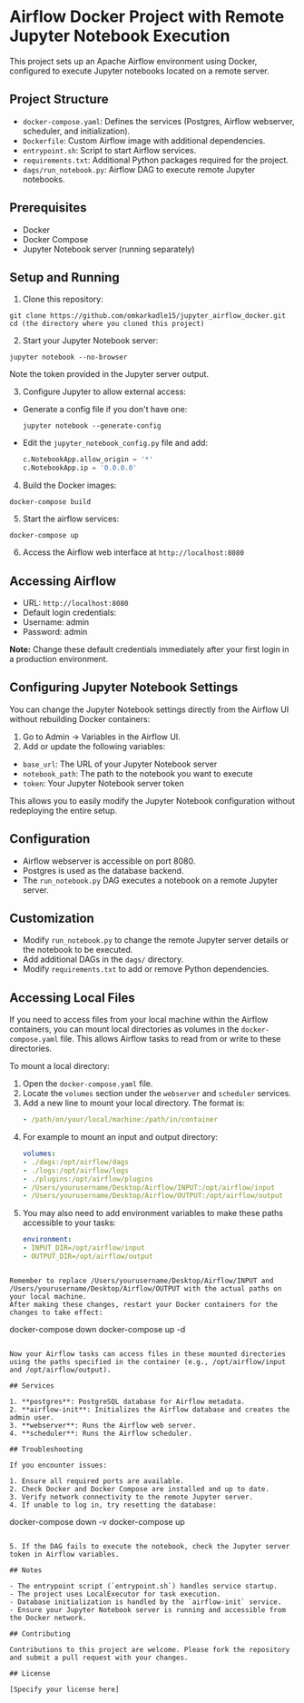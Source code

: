 # Airflow Docker Project with Remote Jupyter Notebook Execution

This project sets up an Apache Airflow environment using Docker, configured to execute Jupyter notebooks located on a remote server.

## Project Structure

- `docker-compose.yaml`: Defines the services (Postgres, Airflow webserver, scheduler, and initialization).
- `Dockerfile`: Custom Airflow image with additional dependencies.
- `entrypoint.sh`: Script to start Airflow services.
- `requirements.txt`: Additional Python packages required for the project.
- `dags/run_notebook.py`: Airflow DAG to execute remote Jupyter notebooks.

## Prerequisites

- Docker
- Docker Compose
- Jupyter Notebook server (running separately)

## Setup and Running

1. Clone this repository:

```
git clone https://github.com/omkarkadle15/jupyter_airflow_docker.git
cd (the directory where you cloned this project)
```

2. Start your Jupyter Notebook server:

```
jupyter notebook --no-browser
```

Note the token provided in the Jupyter server output.

3. Configure Jupyter to allow external access:
- Generate a config file if you don't have one:
  ```
  jupyter notebook --generate-config
  ```
- Edit the `jupyter_notebook_config.py` file and add:
  ```python
  c.NotebookApp.allow_origin = '*'
  c.NotebookApp.ip = '0.0.0.0'
  ```

4. Build the Docker images:

```
docker-compose build
```

5. Start the airflow services:

```
docker-compose up
```

6. Access the Airflow web interface at `http://localhost:8080`

## Accessing Airflow

- URL: `http://localhost:8080`
- Default login credentials:
- Username: admin
- Password: admin

**Note:** Change these default credentials immediately after your first login in a production environment.

## Configuring Jupyter Notebook Settings

You can change the Jupyter Notebook settings directly from the Airflow UI without rebuilding Docker containers:

1. Go to Admin -> Variables in the Airflow UI.
2. Add or update the following variables:
- `base_url`: The URL of your Jupyter Notebook server
- `notebook_path`: The path to the notebook you want to execute
- `token`: Your Jupyter Notebook server token

This allows you to easily modify the Jupyter Notebook configuration without redeploying the entire setup.

## Configuration

- Airflow webserver is accessible on port 8080.
- Postgres is used as the database backend.
- The `run_notebook.py` DAG executes a notebook on a remote Jupyter server.

## Customization

- Modify `run_notebook.py` to change the remote Jupyter server details or the notebook to be executed.
- Add additional DAGs in the `dags/` directory.
- Modify `requirements.txt` to add or remove Python dependencies.

## Accessing Local Files

If you need to access files from your local machine within the Airflow containers, you can mount local directories as volumes in the `docker-compose.yaml` file. This allows Airflow tasks to read from or write to these directories.

To mount a local directory:

1. Open the `docker-compose.yaml` file.
2. Locate the `volumes` section under the `webserver` and `scheduler` services.
3. Add a new line to mount your local directory. The format is:
   ```yaml
   - /path/on/your/local/machine:/path/in/container
   ```
4. For example to mount an input and output directory:
    ```yaml
    volumes:
    - ./dags:/opt/airflow/dags
    - ./logs:/opt/airflow/logs
    - ./plugins:/opt/airflow/plugins
    - /Users/yourusername/Desktop/Airflow/INPUT:/opt/airflow/input
    - /Users/yourusername/Desktop/Airflow/OUTPUT:/opt/airflow/output
    ```
5. You may also need to add environment variables to make these paths accessible to your tasks:
    ```yaml
    environment:
    - INPUT_DIR=/opt/airflow/input
    - OUTPUT_DIR=/opt/airflow/output
  ```

Remember to replace /Users/yourusername/Desktop/Airflow/INPUT and /Users/yourusername/Desktop/Airflow/OUTPUT with the actual paths on your local machine.
After making these changes, restart your Docker containers for the changes to take effect:

```
docker-compose down
docker-compose up -d
```

Now your Airflow tasks can access files in these mounted directories using the paths specified in the container (e.g., /opt/airflow/input and /opt/airflow/output).

## Services

1. **postgres**: PostgreSQL database for Airflow metadata.
2. **airflow-init**: Initializes the Airflow database and creates the admin user.
3. **webserver**: Runs the Airflow web server.
4. **scheduler**: Runs the Airflow scheduler.

## Troubleshooting

If you encounter issues:

1. Ensure all required ports are available.
2. Check Docker and Docker Compose are installed and up to date.
3. Verify network connectivity to the remote Jupyter server.
4. If unable to log in, try resetting the database:

```
docker-compose down -v
docker-compose up
```

5. If the DAG fails to execute the notebook, check the Jupyter server token in Airflow variables.

## Notes

- The entrypoint script (`entrypoint.sh`) handles service startup.
- The project uses LocalExecutor for task execution.
- Database initialization is handled by the `airflow-init` service.
- Ensure your Jupyter Notebook server is running and accessible from the Docker network.

## Contributing

Contributions to this project are welcome. Please fork the repository and submit a pull request with your changes.

## License

[Specify your license here]